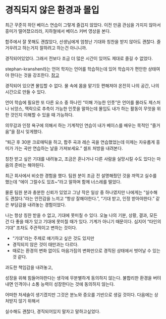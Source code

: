 # 경직되지 않은 환경과 몰입

최근 꾸준히 하던 베이스 연습이 그렇게 즐겁지 않았다.
이전 만큼 관심을 가지지 않아서 흥미가 떨어졌으리라, 지하철에서 베이스 커버 영상을 본다.

합주에서 잘 못해도 괜찮았다, 선생님에게 엄청난 기대와 칭찬을 받지 않아도 괜찮다.
즐거우려고 하는거지 잘하려고 하는건 아니니까.

경직되어있었다. 그래서 전보다 조금 더 많은 시간이 있어도 제대로 즐길 수 없었다.

stephan-kranshen라는 언어 학자는 언어를 학습하는데 있어 학습자가 편안한 상태여야 한다는 것을 강조한다. [참고](https://casenglish.com/blog/2022/12/16/%EC%96%B8%EC%96%B4%ED%95%99%EC%9E%90-stephan-kranshen%EC%9D%98-%EC%A1%B0%EC%96%B8-5%EA%B0%80%EC%A7%80/)

경직되어 있으면 몰입할 수 없다. 물 속에 몸을 맡기듯 편해져야 온전히 나의 공간, 나의 시간으로 만들 수 있다.

언어 학습에 필요한 또 다른 요소 중 하나인 “이해 가능한 인풋”은 언어를 몰라도 제스처나 뉘앙스, 맥락으로 추측이 가능한 인풋을 말하는데 몰입도 내가 하는 활동이 무엇을 위한 것인지 이해할 수 있을 때 가능하다.

의무감과 인정 욕구에 의해서 하는 기계적인 연습이 내가 베이스를 배우는 목적인 “즐거움”을 잠시 잊게했다.

“퇴근 후 30분 크로매틱을 하고, 합주 곡과 레슨 곡을 연습했었는데 이제는 자유롭게 흥미가 가는 곡만 연습하는 날을 가져보세요.”
셀프 처방을 내려본다.

칭찬 받고 싶은 기대를 내려놓고, 조금은 혼나거나 다른 사람을 실망시킬 수도 있다는 마음의 준비는 해야된다.

최근 회사에서 비슷한 경험을 했다.
팀원 분이 조금 전 설명해줬던 것을 까먹고 실수를 했는데 “에이 그럴수도 있죠~”라고 말하며 함께 너스레를 떨었다.

물론 팀원 분과 충분한 신뢰가 있었고 그냥 작은 일상 중 하나였지만 나에게는 “실수해도 괜찮다.”라는 안전감을 느끼고 “항상 잘해야한다.”,   “기대 받고, 인정 받아야한다.” 같은 부담감을 내려놓는 경험이었다.

나는 항상 칭찬 받을 수 없고, 기대에 못미칠 수 있다.
오늘 나의 기분, 상황, 결과, 모든 건 다 좋을 때가 있고 기대에 못미칠 때가  있다. 기계가 아니기 때문이다.
심지어 “타인의 기대” 조차도 주관적이고 변하는 것이다.





- “기대”라는 주제로 얘기하고 싶은 것도 있지만
- 경직되지 않은 것이 태만과는 다르다.
- 때로는 환경의 변화 없이도 마음가짐의 변화만으로 경직된 상태에서 벗어날 수 있는 것 같다.

과도한 책임감을 내려놓고, 

성장을 위해 힘들어야한다는 생각에 무분별하게 동의하지 않는다.
불합리한 환경을 버텨내면 인격이나 소통 능력이 성장한다는 것에 동의하지 않는다.

어떠한 처세술이 생기겠지만 그것은 분노와 증오를 기반으로 생길 것이다. 다음에는 상처받지 않기 위해서

실수해도 괜찮다, 경직되어있지 말자고 말하고싶었다.